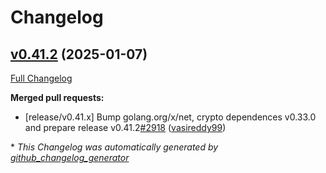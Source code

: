 # Changelog

## [v0.41.2](https://github.com/aws-observability/aws-otel-collector/tree/v0.41.2) (2025-01-07)

[Full Changelog](https://github.com/aws-observability/aws-otel-collector/compare/v0.41.0...v0.41.2)

**Merged pull requests:**

- \[release/v0.41.x\] Bump golang.org/x/net, crypto dependences v0.33.0 and prepare release v0.41.2[\#2918](https://github.com/aws-observability/aws-otel-collector/pull/2918) ([vasireddy99](https://github.com/vasireddy99))


\* *This Changelog was automatically generated by [github_changelog_generator](https://github.com/github-changelog-generator/github-changelog-generator)*
